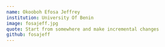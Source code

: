 ```yaml
---
name: Okooboh Efosa Jeffrey
institution: University Of Benin
image: fosajeff.jpg
quote: Start from somewhere and make incremental changes
github: fosajeff
---
```

